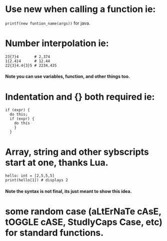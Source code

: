# Use new when calling a function ie: 
```printf(new funtion_name(args))``` for java.

# Number interpolation ie:
``` 
23{7}4       # 2,374
1{2.4}4      # 12.44
22{3}4.4{3}5 # 2234.435
``` 
#### Note you can use variables, function, and other things too.


# Indentation and {} both required ie:
```
if (expr) {
  do this;
  if (expr) {
    do this
    }
  }
```
# Array, string and other sybscripts start at one, thanks Lua.
```
hello: int = [2,5,5,5]
print(hello[1]) # displays 2
``` 
#### Note the syntax is not final, its just meant to show this idea.

# some random case (aLtErNaTe cAsE, tOGGLE cASE,  StudlyCaps Case, etc) for standard functions.
